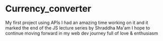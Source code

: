 # Currency_converter

My first project using APIs
I had an amazing time working on it and it marked the end of the JS lecture series by Shraddha Ma'am 
I hope to continue moving forward in my web dev journey full of love & enthusiasm